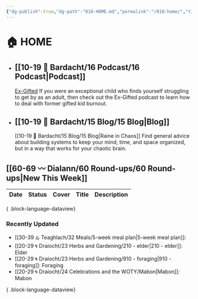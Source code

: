 ```yaml
---
{"dg-publish":true,"dg-path":"010-HOME.md","permalink":"/010-home/","title":"🏠 HOME","pinned":true,"contentClasses":"cards cards-1-1 dashboard","tags":["gardenEntry"],"noteIcon":"","created":"2021-10-13","updated":"2023-09-04T15:27:38.808-04:00"}
---
```


# 🏠 HOME
- ## [[10-19 💢 Bardacht/16 Podcast/16 Podcast\|Podcast]]
  [Ex-Gifted](https://exgifted.com/)
  If you were an exceptional child who finds yourself struggling to get by as an adult, then check out the Ex-Gifted podcast to learn how to deal with former gifted kid burnout.

- ## [[10-19 💢 Bardacht/15 Blog/15 Blog\|Blog]]
  [[10-19 💢 Bardacht/15 Blog/15 Blog\|Raine in Chaos]]
  Find general advice about building systems to keep your mind, time, and space organized, but in a way that works for your chaotic brain.

## [[60-69 〰️ Dialann/60 Round-ups/60 Round-ups\|New This Week]]
| Date | Status | Cover | Title | Description |
| ---- | ------ | ----- | ----- | ----------- |

{ .block-language-dataview}

### Recently Updated
- [[30-39 ♨️ Teaghlach/32 Meals/5-week meal plan\|5-week meal plan]]: 
- [[20-29 🌀 Draíocht/23 Herbs and Gardening/210 - elder\|210 - elder]]: Elder
- [[20-29 🌀 Draíocht/23 Herbs and Gardening/910 - foraging\|910 - foraging]]: Foraging
- [[20-29 🌀 Draíocht/24 Celebrations and the WOTY/Mabon\|Mabon]]: Mabon

{ .block-language-dataview}





